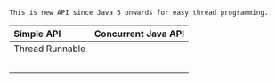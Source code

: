 ```
This is new API since Java 5 onwards for easy thread programming.
```

| Simple API | Concurrent Java API |
| :--- | :--- |
| Thread    Runnable |  |
|  |  |
|  |  |
|  |  |
|  |  |
|  |  |




